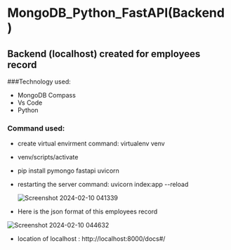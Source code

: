 # MongoDB_Python_FastAPI(Backend)

## Backend (localhost) created for employees record

###Technology used:
- MongoDB Compass
- Vs Code
- Python

### Command used:
- create virtual envirment command: virtualenv venv
- venv/scripts/activate
- pip install pymongo fastapi uvicorn
- restarting the server command: uvicorn index:app --reload

  ![Screenshot 2024-02-10 041339](https://github.com/kazihabiba201/craftybay/assets/72264916/6fcde065-f3d9-46ce-910e-52f709a92560)

- Here is the json format of this employees record
  
![Screenshot 2024-02-10 044632](https://github.com/kazihabiba201/craftybay/assets/72264916/c9158b43-8ba5-4394-b57e-8f2fc4e5d045)

- location of localhost : http://localhost:8000/docs#/

